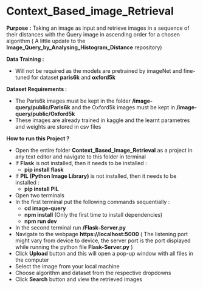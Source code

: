 # Context_Based_image_Retrieval

**Purpose :** Taking an image as input and retrieve images in a sequence of their distances with the Query image in ascending order for a chosen algorithm ( A little update to the **Image_Query_by_Analysing_Histogram_Distance** repository)

**Data Training :**
  - Will not be required as the models are pretrained by imageNet and fine-tuned for dataset **paris6k** and **oxford5k**

**Dataset Requirements :**
  - The Paris6k images must be kept in the folder **/image-query/public/Paris6k** and the Oxford5k images must be kept in **/image-query/public/Oxford5k** 
  - These images are already trained in kaggle and the learnt parametres and weights are stored in csv files


**How to run this Project ?**
  - Open the entire folder **Context_Based_Image_Retrieval** as a project in any text editor and navigate to this folder in terminal
  - If **Flask** is not installed, then it needs to be installed :
      - **pip install flask**
  - If **PIL (Python Image Library)** is not installed, then it needs to be installed :
      - **pip install PIL**
  - Open two terminals
  - In the first terminal put the following commands sequentially :
      - **cd image-query**
      - **npm install** (Only the first time to install dependencies)
      - **npm run dev**
  - In the second terminal run **/Flask-Server.py**
  - Navigate to the webpage **https://localhost:5000** ( The listening port might vary from device to device, the server port is the port displayed while running the python file **Flask-Server.py** )
  - Click **Upload** button and this will open a pop-up window with all files in the computer
  - Select the image from your local machine
  - Choose algorithm and dataset from the respective dropdowns
  - Click **Search** button and view the retrieved images
